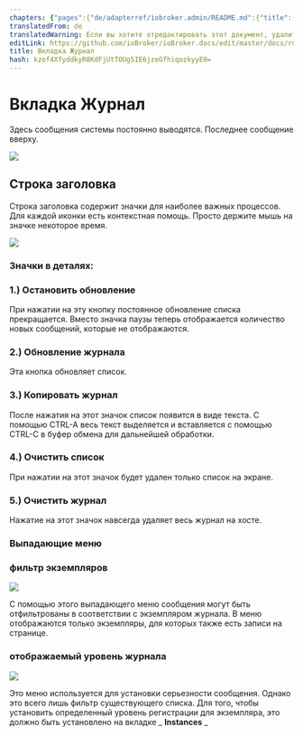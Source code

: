 ```yaml
---
chapters: {"pages":{"de/adapterref/iobroker.admin/README.md":{"title":{"de":"no title"},"content":"de/adapterref/iobroker.admin/README.md"},"de/adapterref/iobroker.admin/admin/tab-adapters.md":{"title":{"de":"Der Reiter Adapter"},"content":"de/adapterref/iobroker.admin/admin/tab-adapters.md"},"de/adapterref/iobroker.admin/admin/tab-instances.md":{"title":{"de":"Der Reiter Instanzen"},"content":"de/adapterref/iobroker.admin/admin/tab-instances.md"},"de/adapterref/iobroker.admin/admin/tab-objects.md":{"title":{"de":"Der Reiter Objekte"},"content":"de/adapterref/iobroker.admin/admin/tab-objects.md"},"de/adapterref/iobroker.admin/admin/tab-states.md":{"title":{"de":"Der Reiter Zustände"},"content":"de/adapterref/iobroker.admin/admin/tab-states.md"},"de/adapterref/iobroker.admin/admin/tab-groups.md":{"title":{"de":"Der Reiter Gruppen"},"content":"de/adapterref/iobroker.admin/admin/tab-groups.md"},"de/adapterref/iobroker.admin/admin/tab-users.md":{"title":{"de":"Der Reiter Benutzer"},"content":"de/adapterref/iobroker.admin/admin/tab-users.md"},"de/adapterref/iobroker.admin/admin/tab-events.md":{"title":{"de":"Der Reiter Ereignisse"},"content":"de/adapterref/iobroker.admin/admin/tab-events.md"},"de/adapterref/iobroker.admin/admin/tab-hosts.md":{"title":{"de":"Der Reiter Hosts"},"content":"de/adapterref/iobroker.admin/admin/tab-hosts.md"},"de/adapterref/iobroker.admin/admin/tab-enums.md":{"title":{"de":"Der Reiter Aufzählungen"},"content":"de/adapterref/iobroker.admin/admin/tab-enums.md"},"de/adapterref/iobroker.admin/admin/tab-log.md":{"title":{"de":"Der Reiter Log"},"content":"de/adapterref/iobroker.admin/admin/tab-log.md"},"de/adapterref/iobroker.admin/admin/tab-system.md":{"title":{"de":"Die Systemeinstellungen"},"content":"de/adapterref/iobroker.admin/admin/tab-system.md"}}}
translatedFrom: de
translatedWarning: Если вы хотите отредактировать этот документ, удалите поле «translatedFrom», в противном случае этот документ будет снова автоматически переведен
editLink: https://github.com/ioBroker/ioBroker.docs/edit/master/docs/ru/adapterref/iobroker.admin/admin/tab-log.md
title: Вкладка Журнал
hash: kzof4XfyddkyR8KdFjUtTOUg5IE6jzeGfhiqozkyyE0=
---
```

# Вкладка Журнал
Здесь сообщения системы постоянно выводятся.
Последнее сообщение вверху.

![](../../../../de/adapterref/iobroker.admin/admin/img/tab-log_01.jpg)

## Строка заголовка
Строка заголовка содержит значки для наиболее важных процессов.
Для каждой иконки есть контекстная помощь. Просто держите мышь на значке некоторое время.

![](../../../../de/adapterref/iobroker.admin/admin/img/tab-log_icons.jpg)

### **Значки в деталях:**
### **1.) Остановить обновление**
При нажатии на эту кнопку постоянное обновление списка прекращается.
Вместо значка паузы теперь отображается количество новых сообщений, которые не отображаются.

### **2.) Обновление журнала**
Эта кнопка обновляет список.

### **3.) Копировать журнал**
После нажатия на этот значок список появится в виде текста. С помощью CTRL-A весь текст выделяется и вставляется с помощью CTRL-C в буфер обмена для дальнейшей обработки.

### **4.) Очистить список**
При нажатии на этот значок будет удален только список на экране.

### **5.) Очистить журнал**
Нажатие на этот значок навсегда удаляет весь журнал на хосте.

### Выпадающие меню
### **фильтр экземпляров**
![](../../../../de/adapterref/iobroker.admin/admin/img/tab-log_instances.jpg)

С помощью этого выпадающего меню сообщения могут быть отфильтрованы в соответствии с экземпляром журнала.
В меню отображаются только экземпляры, для которых также есть записи на странице.

### **отображаемый уровень журнала**
![](../../../../de/adapterref/iobroker.admin/admin/img/tab-log_loglevel.jpg)

Это меню используется для установки серьезности сообщения.
Однако это всего лишь фильтр существующего списка. Для того, чтобы установить определенный уровень регистрации для экземпляра, это должно быть установлено на вкладке _ **Instances** _
